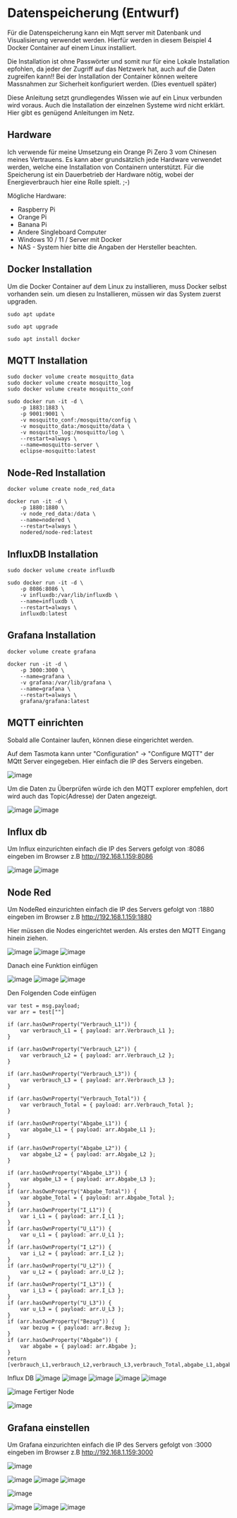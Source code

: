 # Datenspeicherung (Entwurf)
Für die Datenspeicherung kann ein Mqtt server mit Datenbank und Visualisierung verwendet werden. 
Hierfür werden in diesem Beispiel 4 Docker Container auf einem Linux installiert. 

Die Installation ist ohne Passwörter und somit nur für eine Lokale Installation epfohlen, da jeder der Zugriff auf das Netzwerk hat, auch auf die Daten zugreifen kann!!
Bei der Installation der Container können weitere Massnahmen zur Sicherheit konfiguriert werden. (Dies eventuell später)

Diese Anleitung setzt grundlegendes Wissen wie auf ein Linux verbunden wird voraus. 
Auch die Installation der einzelnen Systeme wird nicht erklärt. 
Hier gibt es genügend Anleitungen im Netz. 

## Hardware
Ich verwende für meine Umsetzung ein Orange Pi Zero 3 vom Chinesen meines Vertrauens. 
Es kann aber grundsätzlich jede Hardware verwendet werden, welche eine Installation von Containern unterstützt. 
Für die Speicherung ist ein Dauerbetrieb der Hardware nötig, wobei der Energieverbrauch hier eine Rolle spielt. ;-)

Mögliche Hardware:
* Raspberry Pi 
* Orange Pi 
* Banana Pi 
* Andere Singleboard Computer 
* Windows 10 / 11 / Server mit Docker 
* NAS - System hier bitte die Angaben der Hersteller beachten. 

## Docker Installation 
Um die Docker Container auf dem Linux zu installieren, muss Docker selbst vorhanden sein. um diesen zu Installieren, müssen wir das System zuerst upgraden.
```
sudo apt update
```
```
sudo apt upgrade
```
```
sudo apt install docker 
```
## MQTT Installation 
```
sudo docker volume create mosquitto_data
sudo docker volume create mosquitto_log
sudo docker volume create mosquitto_conf

sudo docker run -it -d \
	-p 1883:1883 \
	-p 9001:9001 \
	-v mosquitto_conf:/mosquitto/config \
	-v mosquitto_data:/mosquitto/data \
	-v mosquitto_log:/mosquitto/log \
	--restart=always \
	--name=mosquitto-server \
	eclipse-mosquitto:latest
```
## Node-Red Installation 
```
docker volume create node_red_data

docker run -it -d \
	-p 1880:1880 \
	-v node_red_data:/data \
	--name=nodered \
	--restart=always \
	nodered/node-red:latest
```

## InfluxDB Installation 
```
sudo docker volume create influxdb

sudo docker run -it -d \
	-p 8086:8086 \
	-v influxdb:/var/lib/influxdb \
	--name=influxdb \
	--restart=always \
	influxdb:latest
```

## Grafana  Installation 
```
docker volume create grafana

docker run -it -d \
	-p 3000:3000 \
	--name=grafana \
	-v grafana:/var/lib/grafana \
	--name=grafana \
	--restart=always \
	grafana/grafana:latest
```

## MQTT einrichten
Sobald alle Container laufen, können diese eingerichtet werden. 

Auf dem Tasmota kann unter "Configuration" -> "Configure MQTT" der MQtt Server eingegeben. 
Hier einfach die IP des Servers eingeben. 

![image](https://github.com/ebsEnergieAG/SmartMeterSchnittstelle/assets/7451747/56a8985a-05d3-4a43-bbab-0c8ea8d8eef7)

Um die Daten zu Überprüfen würde ich den MQTT explorer empfehlen, dort wird auch das Topic(Adresse) der Daten angezeigt. 

![image](https://github.com/ebsEnergieAG/SmartMeterSchnittstelle/assets/7451747/5b66c6d8-3cc9-47ea-9b16-1bafb43e5f92)
![image](https://github.com/ebsEnergieAG/SmartMeterSchnittstelle/assets/7451747/be4fd094-e568-4c5b-bbe7-b2ee6b793b35)

## Influx db 
Um Influx einzurichten einfach die IP des Servers gefolgt von :8086 eingeben im Browser 
z.B http://192.168.1.159:8086

![image](https://github.com/ebsEnergieAG/SmartMeterSchnittstelle/assets/7451747/7cf0048e-9de7-4a94-8454-7aad26309027)
![image](https://github.com/ebsEnergieAG/SmartMeterSchnittstelle/assets/7451747/8b7d66b6-9bf1-4219-9dc8-0ba93630f6ee)



## Node Red 
Um NodeRed einzurichten einfach die IP des Servers gefolgt von :1880 eingeben im Browser 
z.B http://192.168.1.159:1880

Hier müssen die Nodes eingerichtet werden. 
Als erstes den MQTT Eingang hinein ziehen. 

![image](https://github.com/ebsEnergieAG/SmartMeterSchnittstelle/assets/7451747/02643b52-8e8c-4d36-89bf-2c6d3e3a9681)
![image](https://github.com/ebsEnergieAG/SmartMeterSchnittstelle/assets/7451747/a8c949c2-000b-429a-b002-cbabdac0cb24)
![image](https://github.com/ebsEnergieAG/SmartMeterSchnittstelle/assets/7451747/80301a00-f1b8-45a3-b62e-6c495347bd11)

Danach eine Funktion einfügen 

![image](https://github.com/ebsEnergieAG/SmartMeterSchnittstelle/assets/7451747/cd6876fd-0346-4e39-8910-8295ef0d2cac)
![image](https://github.com/ebsEnergieAG/SmartMeterSchnittstelle/assets/7451747/2d16b3b6-5f90-4eb1-82ef-1df459cc09ca)
![image](https://github.com/ebsEnergieAG/SmartMeterSchnittstelle/assets/7451747/0605bc95-fa24-49cd-b3d1-75b92b201848)

Den Folgenden Code einfügen 
```
var test = msg.payload;
var arr = test[""]

if (arr.hasOwnProperty("Verbrauch_L1")) {
    var verbrauch_L1 = { payload: arr.Verbrauch_L1 };
}

if (arr.hasOwnProperty("Verbrauch_L2")) {
    var verbrauch_L2 = { payload: arr.Verbrauch_L2 };
}

if (arr.hasOwnProperty("Verbrauch_L3")) {
    var verbrauch_L3 = { payload: arr.Verbrauch_L3 };
}

if (arr.hasOwnProperty("Verbrauch_Total")) {
    var verbrauch_Total = { payload: arr.Verbrauch_Total };
}

if (arr.hasOwnProperty("Abgabe_L1")) {
    var abgabe_L1 = { payload: arr.Abgabe_L1 };
}

if (arr.hasOwnProperty("Abgabe_L2")) {
    var abgabe_L2 = { payload: arr.Abgabe_L2 };
}

if (arr.hasOwnProperty("Abgabe_L3")) {
    var abgabe_L3 = { payload: arr.Abgabe_L3 };
}
if (arr.hasOwnProperty("Abgabe_Total")) {
    var abgabe_Total = { payload: arr.Abgabe_Total };
}
if (arr.hasOwnProperty("I_L1")) {
    var i_L1 = { payload: arr.I_L1 };
}
if (arr.hasOwnProperty("U_L1")) {
    var u_L1 = { payload: arr.U_L1 };
}
if (arr.hasOwnProperty("I_L2")) {
    var i_L2 = { payload: arr.I_L2 };
}
if (arr.hasOwnProperty("U_L2")) {
    var u_L2 = { payload: arr.U_L2 };
}
if (arr.hasOwnProperty("I_L3")) {
    var i_L3 = { payload: arr.I_L3 };
}
if (arr.hasOwnProperty("U_L3")) {
    var u_L3 = { payload: arr.U_L3 };
}
if (arr.hasOwnProperty("Bezug")) {
    var bezug = { payload: arr.Bezug };
}
if (arr.hasOwnProperty("Abgabe")) {
    var abgabe = { payload: arr.Abgabe };
}
return [verbrauch_L1,verbrauch_L2,verbrauch_L3,verbrauch_Total,abgabe_L1,abgabe_L2,abgabe_L3,abgabe_Total,i_L1,u_L1,i_L2,u_L2,i_L3,u_L3,bezug,abgabe];
```

Influx DB 
![image](https://github.com/ebsEnergieAG/SmartMeterSchnittstelle/assets/7451747/c8727075-a4bf-4903-9dc2-da57b2648525)
![image](https://github.com/ebsEnergieAG/SmartMeterSchnittstelle/assets/7451747/3235d226-6551-4bf5-a764-daff1e279c6f)
![image](https://github.com/ebsEnergieAG/SmartMeterSchnittstelle/assets/7451747/c9ae1b54-8043-42df-9cf0-ac4023beb246)
![image](https://github.com/ebsEnergieAG/SmartMeterSchnittstelle/assets/7451747/15d6e27a-8463-4337-a873-5c3477e91325)
![image](https://github.com/ebsEnergieAG/SmartMeterSchnittstelle/assets/7451747/3113dc18-6f56-48ea-bbaf-dde8307fe5d9)

![image](https://github.com/ebsEnergieAG/SmartMeterSchnittstelle/assets/7451747/5fad862a-8b4a-4287-8226-a0d9efe2bb26)
Fertiger Node

![image](https://github.com/ebsEnergieAG/SmartMeterSchnittstelle/assets/7451747/3b7e308d-ce4e-431d-989d-e9fb45b8d10a)

## Grafana einstellen 
Um Grafana einzurichten einfach die IP des Servers gefolgt von :3000 eingeben im Browser 
z.B http://192.168.1.159:3000

![image](https://github.com/ebsEnergieAG/SmartMeterSchnittstelle/assets/7451747/8434c10a-2c0d-4ad1-ae22-a3ef05890f7b)


![image](https://github.com/ebsEnergieAG/SmartMeterSchnittstelle/assets/7451747/6fef7a26-c30e-4d31-b203-b48280d7d940)
![image](https://github.com/ebsEnergieAG/SmartMeterSchnittstelle/assets/7451747/7bbca90b-c816-4497-b666-7d73592f00ff)
![image](https://github.com/ebsEnergieAG/SmartMeterSchnittstelle/assets/7451747/349f421c-be48-4099-8830-d9e284c0f2ae)

![image](https://github.com/ebsEnergieAG/SmartMeterSchnittstelle/assets/7451747/14d5425a-578e-4b37-909d-05de433bfe69)

![image](https://github.com/ebsEnergieAG/SmartMeterSchnittstelle/assets/7451747/0c1390b4-db52-49ff-b151-ee35fc8eb142)
![image](https://github.com/ebsEnergieAG/SmartMeterSchnittstelle/assets/7451747/af5607f9-a8ae-4a06-9d78-cb15bcde1c5a)
![image](https://github.com/ebsEnergieAG/SmartMeterSchnittstelle/assets/7451747/490ae787-73f4-42f1-a128-4d3e1fac761a)




